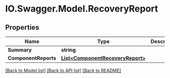 # IO.Swagger.Model.RecoveryReport
## Properties

Name | Type | Description | Notes
------------ | ------------- | ------------- | -------------
**Summary** | **string** |  | [optional] 
**ComponentReports** | [**List&lt;ComponentRecoveryReport&gt;**](ComponentRecoveryReport.md) |  | [optional] 

[[Back to Model list]](../README.md#documentation-for-models) [[Back to API list]](../README.md#documentation-for-api-endpoints) [[Back to README]](../README.md)

